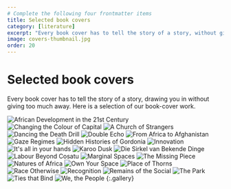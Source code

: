 ```yaml
---
# Complete the following four frontmatter items
title: Selected book covers
category: [literature]
excerpt: "Every book cover has to tell the story of a story, without giving anything away. Here is a small selection of our book-cover work."
image: covers-thumbnail.jpg
order: 20
---
```


# Selected book covers

Every book cover has to tell the story of a story, drawing you in without giving too much away. Here is a selection of our book-cover work.

![African Development in the 21st Century]({{site.baseurl}}/images/african-development.jpg)
![Changing the Colour of Capital]({{site.baseurl}}/images/changing-the-colour-of-capital.jpg)
![A Church of Strangers]({{site.baseurl}}/images/church-of-strangers.jpg)
![Dancing the Death Drill]({{site.baseurl}}/images/dancing-the-death-drill.jpg)
![Double Echo]({{site.baseurl}}/images/double-echo.jpg)
![From Africa to Afghanistan]({{site.baseurl}}/images/from-africa-to-afghanistan.jpg)
![Gaze Regimes]({{site.baseurl}}/images/gaze-regimes.jpg)
![Hidden Histories of Gordonia]({{site.baseurl}}/images/hidden-histories-of-gordonia.jpg)
![Innovation]({{site.baseurl}}/images/innovation.jpg)
![It's all in your hands]({{site.baseurl}}/images/its-all-in-your-hands.jpg)
![Karoo Dusk]({{site.baseurl}}/images/karoo-dusk.jpg)
![Die Sirkel van Bekende Dinge]({{site.baseurl}}/images/karoo-dusk_sirkel-van-bekende-dinge.jpg)
![Labour Beyond Cosatu]({{site.baseurl}}/images/labour-beyond-cosatu.jpg)
![Marginal Spaces]({{site.baseurl}}/images/marginal-spaces.jpg)
![The Missing Piece]({{site.baseurl}}/images/missing-piece.jpg)
![Natures of Africa]({{site.baseurl}}/images/natures-of-africa.jpg)
![Own Your Space]({{site.baseurl}}/images/own-your-space.jpg)
![Place of Thorns]({{site.baseurl}}/images/place-of-thorns.jpg)
![Race Otherwise]({{site.baseurl}}/images/race-otherwise.jpg)
![Recognition]({{site.baseurl}}/images/recognition.jpg)
![Remains of the Social]({{site.baseurl}}/images/remains-of-the-social.jpg)
![The Park]({{site.baseurl}}/images/the-park.jpg)
![Ties that Bind]({{site.baseurl}}/images/ties-that-bind.jpg)
![We, the People]({{site.baseurl}}/images/we-the-people.jpg)
{:.gallery}

<!-- ![Five Hundred Years Rediscovered]({{site.baseurl}}/images/five-hundred-years-cover.jpg)
![Gordonia]({{site.baseurl}}/images/gordonia-cover.jpg)
![Africa Open for Business]({{site.baseurl}}/images/africa-open-for-business-cover.jpg)
![Why Do Aircraft Crash?]({{site.baseurl}}/images/why-do-aircraft-crash_cover.jpg)
![Hyphen]({{site.baseurl}}/images/hyphen-cover.jpg)
![Being Different Together]({{site.baseurl}}/images/being-different-together-cover.jpg)
![Gulliver's Troubles]({{site.baseurl}}/images/gullivers-troubles-cover.jpg)
![True North]({{site.baseurl}}/images/true-north-cover.jpg)
![The Way It Was]({{site.baseurl}}/images/the-way-it-was-cover.jpg)
![The Business Prep Guide]({{site.baseurl}}/images/business-prep-guide-cover.jpg)
 -->
